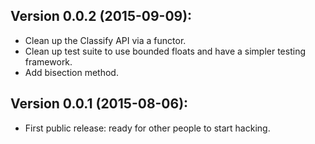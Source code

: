 Version 0.0.2 (2015-09-09):
---------------------------
  - Clean up the Classify API via a functor. 
  - Clean up test suite to use bounded floats and
    have a simpler testing framework.
  - Add bisection method.

Version 0.0.1 (2015-08-06):
---------------------------  
  - First public release: ready for other people to start hacking.
